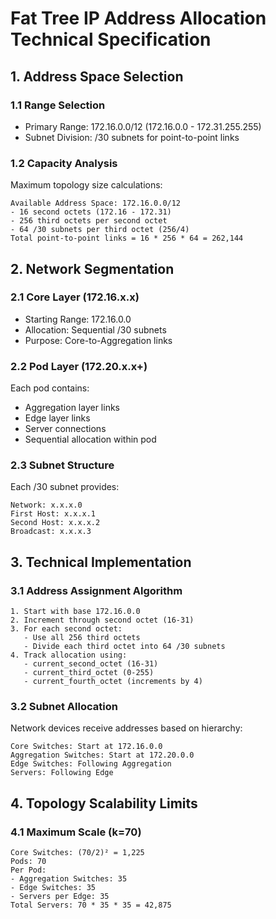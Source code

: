 # Fat Tree IP Address Allocation Technical Specification

## 1. Address Space Selection
### 1.1 Range Selection
- Primary Range: 172.16.0.0/12 (172.16.0.0 - 172.31.255.255)
- Subnet Division: /30 subnets for point-to-point links

### 1.2 Capacity Analysis
Maximum topology size calculations:
```
Available Address Space: 172.16.0.0/12
- 16 second octets (172.16 - 172.31)
- 256 third octets per second octet
- 64 /30 subnets per third octet (256/4)
Total point-to-point links = 16 * 256 * 64 = 262,144
```

## 2. Network Segmentation

### 2.1 Core Layer (172.16.x.x)
- Starting Range: 172.16.0.0
- Allocation: Sequential /30 subnets
- Purpose: Core-to-Aggregation links

### 2.2 Pod Layer (172.20.x.x+)
Each pod contains:
- Aggregation layer links
- Edge layer links
- Server connections
- Sequential allocation within pod

### 2.3 Subnet Structure
Each /30 subnet provides:
```
Network: x.x.x.0
First Host: x.x.x.1
Second Host: x.x.x.2
Broadcast: x.x.x.3
```

## 3. Technical Implementation

### 3.1 Address Assignment Algorithm
```
1. Start with base 172.16.0.0
2. Increment through second octet (16-31)
3. For each second octet:
   - Use all 256 third octets
   - Divide each third octet into 64 /30 subnets
4. Track allocation using:
   - current_second_octet (16-31)
   - current_third_octet (0-255)
   - current_fourth_octet (increments by 4)
```

### 3.2 Subnet Allocation
Network devices receive addresses based on hierarchy:
```
Core Switches: Start at 172.16.0.0
Aggregation Switches: Start at 172.20.0.0
Edge Switches: Following Aggregation
Servers: Following Edge
```

## 4. Topology Scalability Limits

### 4.1 Maximum Scale (k=70)
```
Core Switches: (70/2)² = 1,225
Pods: 70
Per Pod:
- Aggregation Switches: 35
- Edge Switches: 35
- Servers per Edge: 35
Total Servers: 70 * 35 * 35 = 42,875
```

